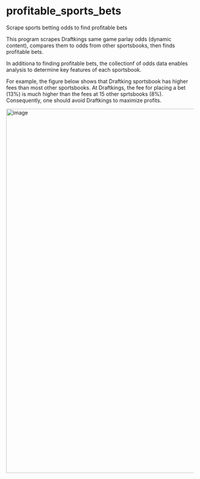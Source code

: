 # profitable_sports_bets
Scrape sports betting odds to find profitable bets

This program scrapes Draftkings same game parlay odds (dynamic content), compares them to odds from other sportsbooks, then finds profitable bets.

In additiona to finding profitable bets, the collectionf of odds data enables analysis to determine key features of each sportsbook.

For example, the figure below shows that Draftking sportsbook has higher fees than most other sportsbooks. At Draftkings, the fee for placing a bet (13%) is much higher than the fees at 15 other sprtsbooks (8%). Consequently, one should avoid Draftkings to maximize profits.

<img width="976" alt="image" src="https://github.com/user-attachments/assets/4e76ae89-9805-4082-8aca-4e94569ac184" />

